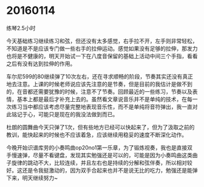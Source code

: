 # 20160114

练琴2.5小时

今天基础练习继续练习和弦，但还没有太多感觉，右手拉不开，左手则非常轻松，不知道是不是应该专门做一些右手的拉伸运动。感觉如果没有足够的拉伸，那发力也将是不健康的，明天开始试一下在八度音保留的基础上活动中间三个手指，看看之后有没有达到拉伸的作用。

车尔尼599的80继续弹了10次左右，还在寻求顺畅的阶段，节奏其实还没有真正地去注意。上课的时候老师说应该先注意的是节奏，但是目前的我估计是做不到的，在音都还需要犹豫的时候，注意不了节奏。回顾最近的一些练习，节奏以及表情，基本上都是最后才补充上去的。虽然看文章说音乐并不是单纯的技术，在每一次练习当中都应该考虑尽量完整地表现音乐性，而不是单纯将音符弹出，我一直对此铭记于心，可能只是现在的我没法做到而已。

杜朗的圆舞曲今天只弹了1次，但有些地方已经可以快起来了，但为了汲取之前的教训，能快起来的时候也不应该着急，应该继续用稳妥的速度不断深化动作。

今晚开始识谱库劳的小奏鸣曲op20no1第一乐章，为了锻炼视奏，我也是直接双手慢速弹，尽量不看键盘，发现其实勉强还是可以的，可能是因为小奏鸣曲这类曲子旋律的跳动不大，比较连续，并且左右也是持续的分解和弦伴奏，所以相对较好。这还是令我挺激动的，因为双手合起来也并不是说无比的吃力，勉强还是能弹下来，明天继续努力~